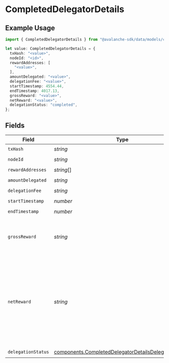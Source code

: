 # CompletedDelegatorDetails

## Example Usage

```typescript
import { CompletedDelegatorDetails } from "@avalanche-sdk/data/models/components";

let value: CompletedDelegatorDetails = {
  txHash: "<value>",
  nodeId: "<id>",
  rewardAddresses: [
    "<value>",
  ],
  amountDelegated: "<value>",
  delegationFee: "<value>",
  startTimestamp: 4554.44,
  endTimestamp: 4017.13,
  grossReward: "<value>",
  netReward: "<value>",
  delegationStatus: "completed",
};
```

## Fields

| Field                                                                                                                        | Type                                                                                                                         | Required                                                                                                                     | Description                                                                                                                  |
| ---------------------------------------------------------------------------------------------------------------------------- | ---------------------------------------------------------------------------------------------------------------------------- | ---------------------------------------------------------------------------------------------------------------------------- | ---------------------------------------------------------------------------------------------------------------------------- |
| `txHash`                                                                                                                     | *string*                                                                                                                     | :heavy_check_mark:                                                                                                           | N/A                                                                                                                          |
| `nodeId`                                                                                                                     | *string*                                                                                                                     | :heavy_check_mark:                                                                                                           | N/A                                                                                                                          |
| `rewardAddresses`                                                                                                            | *string*[]                                                                                                                   | :heavy_check_mark:                                                                                                           | N/A                                                                                                                          |
| `amountDelegated`                                                                                                            | *string*                                                                                                                     | :heavy_check_mark:                                                                                                           | N/A                                                                                                                          |
| `delegationFee`                                                                                                              | *string*                                                                                                                     | :heavy_check_mark:                                                                                                           | N/A                                                                                                                          |
| `startTimestamp`                                                                                                             | *number*                                                                                                                     | :heavy_check_mark:                                                                                                           | N/A                                                                                                                          |
| `endTimestamp`                                                                                                               | *number*                                                                                                                     | :heavy_check_mark:                                                                                                           | N/A                                                                                                                          |
| `grossReward`                                                                                                                | *string*                                                                                                                     | :heavy_check_mark:                                                                                                           | Total rewards distributed for the successful delegation.                                                                     |
| `netReward`                                                                                                                  | *string*                                                                                                                     | :heavy_check_mark:                                                                                                           | Net rewards distributed to the delegator after deducting delegation fee from the gross reward for the successful delegation. |
| `delegationStatus`                                                                                                           | [components.CompletedDelegatorDetailsDelegationStatus](../../models/components/completeddelegatordetailsdelegationstatus.md) | :heavy_check_mark:                                                                                                           | N/A                                                                                                                          |